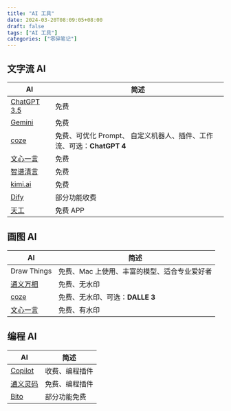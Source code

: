 ```yaml
---
title: "AI 工具"
date: 2024-03-20T08:09:05+08:00
draft: false
tags: ["AI 工具"]
categories: ["零碎笔记"]
---
```


## 文字流 AI

| AI | 简述 |
| ---- | ---- |
| [ChatGPT 3.5](https://chat.openai.com/) | 免费 |
| [Gemini](https://gemini.google.com/) | 免费 |
| [coze](https://www.coze.com/) | 免费、可优化 Prompt、 自定义机器人、插件、工作流、可选：**ChatGPT 4** |
| [文心一言](https://yiyan.baidu.com/) | 免费 |
| [智谱清言](https://chatglm.cn/) | 免费 |
| [kimi.ai](https://kimi.ai) | 免费 |
| [Dify](https://cloud.dify.ai/) | 部分功能收费 |
| [天工](https://home.tiangong.cn/) | 免费 APP |

## 画图 AI

| AI | 简述 |
| ---- | ---- |
| Draw Things | 免费、Mac 上使用、丰富的模型、适合专业爱好者 |
| [通义万相](https://tongyi.aliyun.com/) | 免费、无水印 |
| [coze](https://www.coze.com/) | 免费、无水印、可选：**DALLE 3** |
| [文心一言](https://yiyan.baidu.com/) | 免费、有水印 |

## 编程 AI

| AI | 简述 |
| ---- | ---- |
| [Copilot](https://github.com/features/copilot) | 收费、编程插件 |
| [通义灵码](https://tongyi.aliyun.com/lingma) | 免费、编程插件 |
| [Bito](https://bito.ai/) | 部分功能免费 |